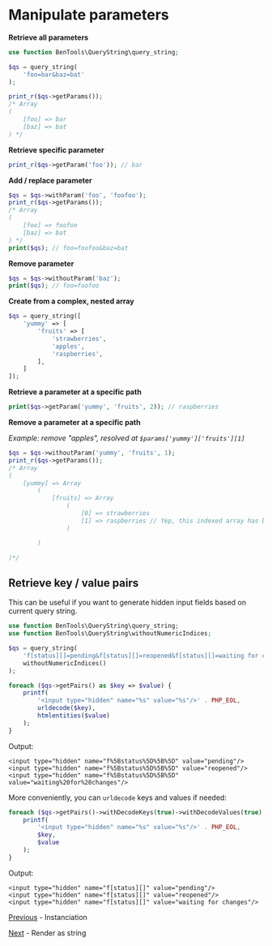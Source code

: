 # Manipulate parameters

**Retrieve all parameters**
```php
use function BenTools\QueryString\query_string;

$qs = query_string(
    'foo=bar&baz=bat'
);

print_r($qs->getParams());
/* Array
(
    [foo] => bar
    [baz] => bat
) */
```

**Retrieve specific parameter**
```php
print_r($qs->getParam('foo')); // bar
```

**Add / replace parameter** 
```php
$qs = $qs->withParam('foo', 'foofoo');
print_r($qs->getParams());
/* Array
(
    [foo] => foofoo
    [baz] => bat
) */
print($qs); // foo=foofoo&baz=bat
```

**Remove parameter**
```php
$qs = $qs->withoutParam('baz');
print($qs); // foo=foofoo
```

**Create from a complex, nested array**
```php
$qs = query_string([
    'yummy' => [
        'fruits' => [
            'strawberries',
            'apples',
            'raspberries',
        ],
    ]
]);
```
**Retrieve a parameter at a specific path**
```php
print($qs->getParam('yummy', 'fruits', 2)); // raspberries
```


**Remove a parameter at a specific path**

_Example: remove "apples", resolved at `$params['yummy']['fruits'][1]`_

```php
$qs = $qs->withoutParam('yummy', 'fruits', 1);
print_r($qs->getParams());
/* Array
(
    [yummy] => Array
        (
            [fruits] => Array
                (
                    [0] => strawberries
                    [1] => raspberries // Yep, this indexed array has been reordered.
                )

        )

)*/
```

## Retrieve key / value pairs

This can be useful if you want to generate hidden input fields based on current query string.

```php
use function BenTools\QueryString\query_string;
use function BenTools\QueryString\withoutNumericIndices;

$qs = query_string(
    'f[status][]=pending&f[status][]=reopened&f[status][]=waiting for changes',
    withoutNumericIndices()
);

foreach ($qs->getPairs() as $key => $value) {
    printf(
        '<input type="hidden" name="%s" value="%s"/>' . PHP_EOL, 
        urldecode($key), 
        htmlentities($value)
    );
}
```

Output:
```
<input type="hidden" name="f%5Bstatus%5D%5B%5D" value="pending"/>
<input type="hidden" name="f%5Bstatus%5D%5B%5D" value="reopened"/>
<input type="hidden" name="f%5Bstatus%5D%5B%5D" value="waiting%20for%20changes"/>
```

More conveniently, you can `urldecode` keys and values if needed:
```php
foreach ($qs->getPairs()->withDecodeKeys(true)->withDecodeValues(true) as $key => $value) {
    printf(
        '<input type="hidden" name="%s" value="%s"/>' . PHP_EOL,
        $key,
        $value
    );
}
```

Output:
```
<input type="hidden" name="f[status][]" value="pending"/>
<input type="hidden" name="f[status][]" value="reopened"/>
<input type="hidden" name="f[status][]" value="waiting for changes"/>
```


[Previous](Instanciation.md) - Instanciation

[Next](RenderAsString.md) - Render as string
